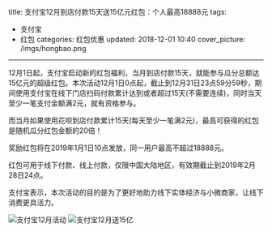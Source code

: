 title: 支付宝12月到店付款15天送15亿元红包：个人最高18888元
tags:
  - 支付宝
  - 红包
categories: 红包优惠
updated: 2018-12-01 10:40
cover_picture: /imgs/hongbao.png
---
12月1日起，支付宝启动新的红包福利，当月到店付款15天，就能参与瓜分总额达15亿元的超级红包。本次活动12月1日0点起，截止到12月31日23点59分59秒，期间使用支付宝在线下门店扫码付款累计达到或者超过15天(不需要连续)，同时当天至少一笔支付金额满2元，就有资格参与。

而当月如果使用花呗到店付款累计15天(每天至少一笔满2元)，最高可获得的红包是随机瓜分红包金额的20倍！

奖励红包将在2019年1月1日10点发放，同一用户最高不超过18888元。

红包可用于线下付款、线上付款，仅限中国大陆地区，有效期截止到2019年2月28日24点。

支付宝表示，本次活动的目的是为了更好地助力线下实体经济与小微商家，让线下消费更具活力。

![支付宝12月活动](/imgs/zfb1201.jpg)
![支付宝12月送15亿](/imgs/zfb1202.jpg)
